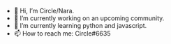 - 👋 Hi, I’m Circle/Nara.
- 👀 I’m currently working on an upcoming community.
- 🌱 I’m currently learning python and javascript.
- 📫 How to reach me: Circle#6635

<!---
vianneynara/vianneynara is a ✨ special ✨ repository because its `README.md` (this file) appears on your GitHub profile.
You can click the Preview link to take a look at your changes.
--->
